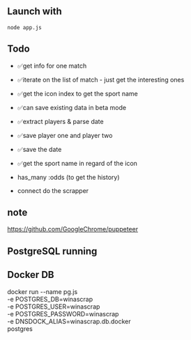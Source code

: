 
## Launch with

`node app.js`

## Todo

- ✅get info for one match
- ✅iterate on the list of match - just get the interesting ones
- ✅get the icon index to get the sport name
- ✅can save existing data in beta mode
- ✅extract players & parse date
- ✅save player one and player two
- ✅save the date
- ✅get the sport name in regard of the icon

- has_many :odds (to get the history)

- connect do the scrapper


## note
https://github.com/GoogleChrome/puppeteer

## PostgreSQL running
## Docker DB
docker run --name pg.js \
-e POSTGRES_DB=winascrap \
-e POSTGRES_USER=winascrap \
-e POSTGRES_PASSWORD=winascrap \
-e DNSDOCK_ALIAS=winascrap.db.docker \
postgres






